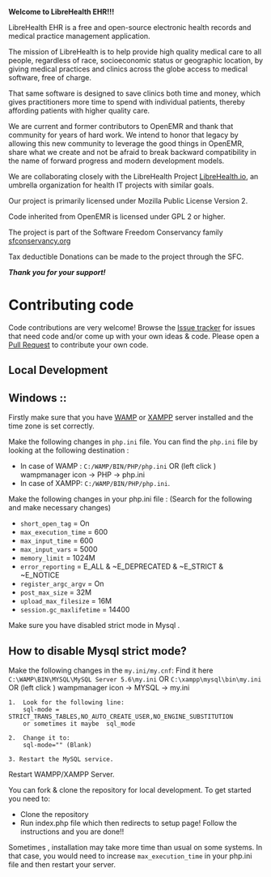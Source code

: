**Welcome to LibreHealth EHR!!!**

LibreHealth EHR is a free and open-source electronic health records and
medical practice management application. 

The mission of LibreHealth is to help provide high quality medical care to all people, regardless of race, socioeconomic status or geographic location, by giving medical practices and clinics across the globe access to medical software, free of charge.

That same software is designed to save clinics both time and money, which gives practitioners more time to spend with individual patients, thereby affording patients with higher quality care.

We are current and former contributors to OpenEMR and thank that community for years of hard work. We intend to honor that legacy by allowing this new community to leverage the good things in OpenEMR, share what we create and not be afraid to break backward compatibility in the name of forward progress and modern development models.

We are collaborating closely with the LibreHealth Project [LibreHealth.io](http://LibreHealth.io), an umbrella organization for health IT projects with similar goals.   

Our project is primarily licensed under Mozilla Public License Version 2.

Code inherited from OpenEMR is licensed under GPL 2 or higher.

The project is part of the Software Freedom Conservancy family [sfconservancy.org](http://sfconservancy.org)  

Tax deductible Donations can be made to the project through the SFC. 
 
***Thank you for your support!***


# Contributing code
Code contributions are very welcome! Browse the [Issue tracker](https://github.com/LibreHealthIO/LibreEHR/issues) for issues that need code and/or come up with your own ideas & code. Please open a [Pull Request](https://github.com/LibreHealthIO/LibreEHR/pulls) to contribute your own code.

## Local Development

## Windows :: 

Firstly make sure that you have [WAMP](https://sourceforge.net/projects/wampserver/) or [XAMPP](https://www.apachefriends.org/index.html) server installed and the time zone is set correctly.

Make the following changes in `php.ini` file. You can find the `php.ini` file by looking at the following destination :
* In case of WAMP :
`C:/WAMP/BIN/PHP/php.ini` OR (left click )  wampmanager icon -> PHP -> php.ini
* In  case of XAMPP:
`C:/WAMP/BIN/PHP/php.ini`.


Make the following changes in your php.ini file :
(Search for the following and make necessary changes)

* `short_open_tag` = On
* `max_execution_time` = 600
* `max_input_time` = 600
* `max_input_vars` = 5000
* `memory_limit` = 1024M
* `error_reporting` = E_ALL & ~E_DEPRECATED & ~E_STRICT & ~E_NOTICE
* `register_argc_argv` = On
* `post_max_size` = 32M
* `upload_max_filesize` = 16M
* `session.gc_maxlifetime` = 14400

Make sure you have disabled strict mode in Mysql . 

## How to disable Mysql strict mode?

Make the following changes in the `my.ini/my.cnf`:
Find it here `C:\WAMP\BIN\MYSQL\MySQL Server 5.6\my.ini` OR `C:\xampp\mysql\bin\my.ini` 
OR (left click ) wampmanager icon -> MYSQL -> my.ini

    1.  Look for the following line:
        sql-mode = STRICT_TRANS_TABLES,NO_AUTO_CREATE_USER,NO_ENGINE_SUBSTITUTION
        or sometimes it maybe  sql_mode

    2.  Change it to:
        sql-mode="" (Blank)

    3. Restart the MySQL service.
    

Restart WAMPP/XAMPP Server.

You can fork & clone the repository for local development. To get started you need to:
 - Clone the repository
 - Run index.php file which then redirects to setup page! Follow the instructions and you are done!!
 
Sometimes , installation may take more time than usual on some systems. In that case, you would need to increase `max_execution_time` in your php.ini file and then restart your server.





